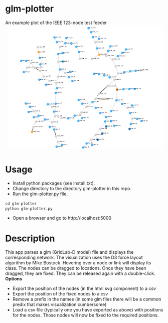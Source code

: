 # glm-plotter

An example plot of the IEEE 123-node test feeder
![Alt text](etc/ieee123_example.png?raw=true "IEEE 123 node example")

# Usage
* Install python packages (see install.txt).
* Change directory to the directory glm-plotter in this repo.
* Run the glm-plotter.py file.
```
cd glm-plotter
python glm-plotter.py
```
* Open a browser and go to http://localhost:5000

# Description
This app parses a glm (GridLab-D model) file and displays the corresponding network. The visualization uses the D3 force layout algorithm by Mike Bostock.
Hovering over a node or link will display its class. The nodes can be dragged to locations. Once they have been dragged, they are fixed. They can be released again with a double-click.
**Options**
* Export the position of the nodes (in the html svg component) to a csv
* Export the position of the fixed nodes to a csv
* Remove a prefix in the names (in some glm files there will be a common predix that makes visualization cumbersome)
* Load a csv file (typically one you have exported as above) with positions for the nodes. Those nodes will now be fixed to the required positions.
